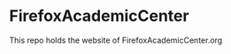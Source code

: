FirefoxAcademicCenter
=====================

This repo holds the website of FirefoxAcademicCenter.org
